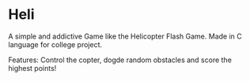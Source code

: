 # Heli

A simple and addictive Game like the Helicopter Flash Game.
Made in C language for college project.

Features: Control the copter, dogde random obstacles and score the highest points!
